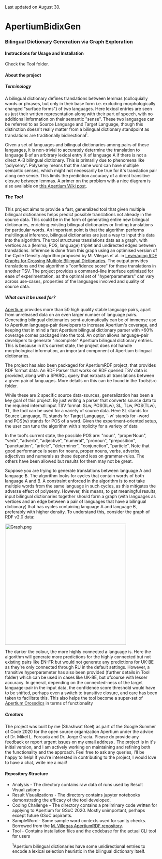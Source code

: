 Last updated on August 30.

# ApertiumBidixGen

### Bilingual Dictionary Generation via Graph Exploration

#### Instructions for Usage and Installation
Check the Tool folder.

#### About the project

<h5> Terminology </h5>

A bilingual dictionary defines translations between lemmas (colloquially words or phrases, but only in their base form i.e. excluding morphologically changed "surface forms") of two languages. Here lexical entries are seen as just their written representation along with their part of speech, with no additional information on their semantic "sense". These two languages can be referred to as Source Language and Target Language, though this distinction doesn't really matter from a bilingual dictionary standpoint as translations are traditionally bidirectional<sup>1</sup>. <br>

Given a set of languages and bilingual dictionaries among pairs of these languages, it is non-trivial to accurately determine the translation to language B of an arbitrary lexical entry X of language A if there is not a direct A-B bilingual dictionary. This is primarily due to phenomena like 'polysemy'. Polysemy means that the same word can have multiple semantic senses, which might not necessarily be true for it's translation pair along one sense. This limits the prediction accuracy of a direct transitive closure between lemmas. A primer on the problem with a nice diagram is also available on [this Apertium Wiki post](https://wiki.apertium.org/wiki/Bilingual_dictionary_discovery). <br>

<h5> The Tool </h5>

This project aims to provide a fast, generalized tool that given multiple bilingual dictionaries helps predict possible translations not already in the source data. This could be in the form of generating entire new bilingual dictionaries, enriching existing bilingual dictionaries or finding translations for particular words. An important point is that the algorithm performs multilingual inference, bilingual dictionaries are just a way to input this data into the algorithm. The tool structures translations data as a graph, with vertices as a (lemma, POS, language) triplet and undirected edges between translations. Inference is done from this graph using an optimised version of the Cycle Density algorithm proposed by M. Vilegas et al. in [Leveraging RDF Graphs for Crossing Multiple Bilingual Dictionaries](https://www.aclweb.org/anthology/L16-1140/). The output provides translations and the algorithm's "confidence score" for these translations in another TSV. The project provides a command-line interface optimized for ease of experimentation, as the optimal set of "hyperparameters" can vary across use-cases, properties of the languages involved and quality of source data. <br>

<h5> What can it be used for? </h5>

[Apertium](https://github.com/apertium/apertium-trunk) provides more than 50 high quality stable language pairs, apart from unreleased data on an even larger number of language pairs. Generating bilingual dictionaries semi-automatically can be of immense use to Apertium language-pair developers to increase Apertium's coverage, and keeping that in mind a fast Apertium bilingual dictionary parser with >90% coverage comes packaged into the tool. An option allows language-pair developers to generate "incomplete" Apertium bilingual dictionary entries. This is because in it's current state, the project does not handle morphological information, an important component of Apertium bilingual dictionaries. <br>

The project has also been packaged for ApertiumRDF project, that provides RDF format data. An RDF Parser that works on RDF queried TSV data is provided, along with a SPARQL query that extracts all translations between a given pair of languages. More details on this can be found in the Tools/src folder. <br>

While these are 2 specific source data-sources, generalization has been a key goal of this project. By just writing a parser that converts source data to the required internal input TSV format: SLw, POS(SLw), SL, TLw, POS(TLw), TL, the tool can be used for a variety of source data. Here SL stands for Source Language, TL stands for Target Language, '-w' stands for -word and POS(w) stands for POS of a word. Given the experiment-oriented setup, the user can tune the algorithm with simplicity for a variety of data<br>

In the tool's current state, the possible POS are: "noun", "properNoun", "verb", "adverb", "adjective", "numeral", "pronoun", "preposition", "punctuation", "article", "determiner", "conjunction", "particle". Note that good performance is seen for nouns, proper nouns, verbs, adverbs, adjectives and numerals as these depend less on grammar-rules. The others have been allowed but results for them may not be great. <br>

Suppose you are trying to generate translations between language A and language B. The algorithm looks for cycles that contain words of both language A and B. A constraint enforced in the algorithm is to not take multiple words from the same language in such cycles, as this mitigates the adverse effect of polysemy. However, this means, to get meaningful results, input bilingual dictionaries together should form a graph (with languages as vertices and an edge between a pair of languages that have a bilingual dictionary) that has cycles containing language A and language B, preferably with higher density. To understand this, consider the graph of RDF v2.0 data: <br>

<a href="https://www.imageupload.net/image/kjOpd"><img src="https://img.imageupload.net/2020/08/30/Graph.png" alt="Graph.png" height=400 /></a>

The darker the colour, the more highly connected a language is.  Here the algorithm will generate more predictions for the highly connected but not existing pairs like EN-FR but would not generate any predictions for UK-BE as they're only connected through RU in the default settings. However, a transitive hyperparameter has also been provided (further details in Tool folder) which can be used in cases like UK-BE, but ofcourse with lesser accuracy. In general, depending on the connected-ness of the target language-pair in the input data, the confidence score threshold would have to be shifted, perhaps even a switch to transitive closure, and care has been taken to facilitate this. This also helps the tool become a super-set of [Apertium Crossdics](https://wiki.apertium.org/wiki/Crossdics) in terms of functionality <br>

<h5> Creators </h5>

The project was built by me (Shashwat Goel) as part of the Google Summer of Code 2020 for the open source organization Apertium under the advice of Dr. Mikel L. Forcada and Dr. Jorge Gracia. Please do provide any feedback or report urgent issues on <a href="mailto:shashwat.goel@research.iiit.ac.in"> my email address </a>. The project is in it's initial version, and I am actively working on maintaining and refining both the functionality and the approach. Feel free to ask any queries, I'll be happy to help! If you're interested in contributing to the project, I would love to have a chat, write me a mail! <br>

#### Repository Structure

<ul>
<li>Analysis - The directory contains raw data of runs used by Result Visualizations
<li>Result Visualizations - The directory contains jupyter notebooks demonstrating the efficacy of the tool developed.
<li>Coding Challenge - The directory contains a preliminary code written for applying to Apertium for GSoC 2020. Mostly unimportant, perhaps except future GSoC aspirants.
    <li>SampleWord - Some sample word contexts used for sanity checks. Borrowed from the <a href="https://github.com/martavillegas/ApertiumRDF">M. Villegas ApertiumRDF repository</a>.
<li> Tool - Contains installation files and the codebase for the actual CLI tool for users


<sup>1</sup>Apertium bilingual dictionaries have some unidirectional entries to encode a lexical selection heuristic in the bilingual dictionary itself.

